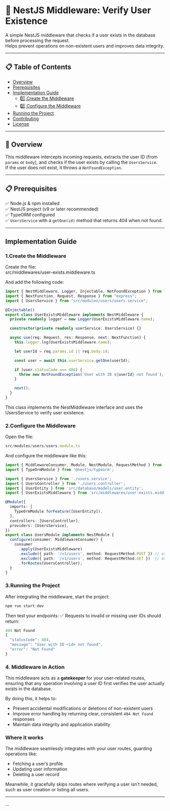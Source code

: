 # 🧩 NestJS Middleware: Verify User Existence

A simple NestJS middleware that checks if a user exists in the database before processing the request.  
Helps prevent operations on non-existent users and improves data integrity.

---

## 📋 Table of Contents
- [Overview](#overview)
- [Prerequisites](#prerequisites)
- [Implementation Guide](#implementation-guide)
  - [1️⃣ Create the Middleware](#1️⃣-create-the-middleware)
  - [2️⃣ Configure the Middleware](#2️⃣-configure-the-middleware)
- [Running the Project](#-running-the-project)
- [Contributing](#-contributing)
- [License](#-license)

---

## 📖 Overview

This middleware intercepts incoming requests, extracts the user ID (from `params` or `body`), and checks if the user exists by calling the `UsersService`.  
If the user does not exist, it throws a `NotFoundException`.

---

## 📋 Prerequisites

✅ Node.js & npm installed  
✅ NestJS project (v9 or later recommended)  
✅ TypeORM configured  
✅ `UsersService` with a `getOne(id)` method that returns 404 when not found.

---

##  Implementation Guide

### 1.Create the Middleware

Create the file:  
src/middlewares/user-exists.middleware.ts


And add the following code:

```ts
import { NestMiddleware, Logger, Injectable, NotFoundException } from "@nestjs/common";
import { NextFunction, Request, Response } from "express";
import { UsersService } from "src/modules/users/users.service";

@Injectable()
export class UserExistsMiddleware implements NestMiddleware {
  private readonly logger = new Logger(UserExistsMiddleware.name);

  constructor(private readonly userService: UsersService) {}

  async use(req: Request, res: Response, next: NextFunction) {
    this.logger.log(UserExistsMiddleware.name);

    let userId = req.params.id || req.body.id;

    const user = await this.userService.getOne(userId);

    if (user.statusCode === 404) {
      throw new NotFoundException(`User with ID ${userId} not found`);
    }

    next();
  }
}
```
This class implements the NestMiddleware interface and uses the UsersService to verify user existence.

### 2.Configure the Middleware
Open the file:
```ts
src/modules/users/users.module.ts

```
And configure the middleware like this:

```ts
import { MiddlewareConsumer, Module, NestModule, RequestMethod } from '@nestjs/common';
import { TypeOrmModule } from '@nestjs/typeorm';

import { UsersService } from './users.service';
import { UsersController } from './users.controller';
import { UserEntity } from 'src/database/models/user.entity';
import { UserExistsMiddleware } from 'src/middlewares/user-exists.middleware';

@Module({
  imports: [
    TypeOrmModule.forFeature([UserEntity]),
  ],
  controllers: [UsersController],
  providers: [UsersService],
})
export class UsersModule implements NestModule {
  configure(consumer: MiddlewareConsumer) {
    consumer
      .apply(UserExistsMiddleware)
      .exclude({ path: '/v1/users', method: RequestMethod.POST }) // exclude create user
      .exclude({ path: '/v1/users', method: RequestMethod.GET })  // exclude list users
      .forRoutes(UsersController);
  }
}

```

### 3.Running the Project
After integrating the middleware, start the project:
```ts
npm run start:dev
``` 

Then test your endpoints:
✅ Requests to invalid or missing user IDs should return:

```ts
404 Not Found
{
  "statusCode": 404,
  "message": "User with ID <id> not found",
  "error": "Not Found"
}
```

### 4. Middleware in Action

This middleware acts as a **gatekeeper** for your user-related routes, ensuring that any operation involving a user ID first verifies the user actually exists in the database.

By doing this, it helps to:  
- Prevent accidental modifications or deletions of non-existent users  
- Improve error handling by returning clear, consistent `404 Not Found` responses  
- Maintain data integrity and application stability  

### Where it works

The middleware seamlessly integrates with your user routes, guarding operations like:  
- Fetching a user’s profile  
- Updating user information  
- Deleting a user record  

Meanwhile, it gracefully skips routes where verifying a user isn’t needed, such as user creation or listing all users.

---


...

